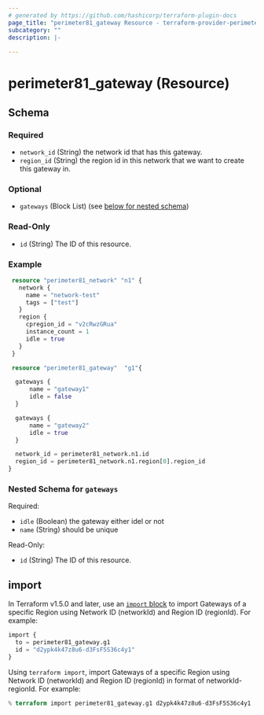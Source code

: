 ```yaml
---
# generated by https://github.com/hashicorp/terraform-plugin-docs
page_title: "perimeter81_gateway Resource - terraform-provider-perimeter81"
subcategory: ""
description: |-
  
---
```


# perimeter81_gateway (Resource)

<!-- schema generated by tfplugindocs -->
## Schema

### Required

- `network_id` (String) the network id that has this gateway.
- `region_id` (String) the region id in this network that we want to create this gateway in.

### Optional

- `gateways` (Block List) (see [below for nested schema](#nestedblock--gateways))

### Read-Only

- `id` (String) The ID of this resource.

### Example

```terraform
 resource "perimeter81_network" "n1" {
   network {
     name = "network-test"
     tags = ["test"]
   }
   region {
     cpregion_id = "v2cRwzGRua"
     instance_count = 1
     idle = true
   }
 }

 resource "perimeter81_gateway"  "g1"{

  gateways {
      name = "gateway1"
      idle = false
  }

  gateways {
      name = "gateway2"
      idle = true
  }

  network_id = perimeter81_network.n1.id
  region_id = perimeter81_network.n1.region[0].region_id
}
```

<a id="nestedblock--gateways"></a>
### Nested Schema for `gateways`

Required:

- `idle` (Boolean) the gateway either idel or not
- `name` (String) should be unique

Read-Only:

- `id` (String) The ID of this resource.

## import

In Terraform v1.5.0 and later, use an [`import` block](https://developer.hashicorp.com/terraform/language/import) to import Gateways of a specific Region using Network ID (networkId) and Region ID (regionId). For example:

```terraform
import {
  to = perimeter81_gateway.g1
  id = "d2ypk4k47z8u6-d3FsF5S36c4y1"
}
```

Using `terraform import`, import Gateways of a specific Region using Network ID (networkId) and Region ID (regionId) in format of networkId-regionId. For example:

```terraform
% terraform import perimeter81_gateway.g1 d2ypk4k47z8u6-d3FsF5S36c4y1 
```
